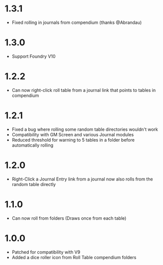 # 1.3.1
* Fixed rolling in journals from compendium (thanks @Abrandau)

# 1.3.0
* Support Foundry V10

# 1.2.2
* Can now right-click roll table from a journal link that points to tables in compendium

# 1.2.1
* Fixed a bug where rolling some random table directories wouldn't work
* Compatibility with GM Screen and various Journal modules
* Reduced threshold for warning to 5 tables in a folder before automatically rolling

# 1.2.0
* Right-Click a Journal Entry link from a journal now also rolls from the random table directly

# 1.1.0
* Can now roll from folders (Draws once from each table)

# 1.0.0
* Patched for compatibility with V9
* Added a dice roller icon from Roll Table compendium folders
